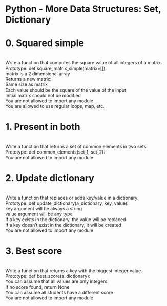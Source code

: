 <h1>Python - More Data Structures: Set, Dictionary</h1>
<h1>0. Squared simple</h1>
<br>
Write a function that computes the square value of all integers of a matrix.
<br>
Prototype: def square_matrix_simple(matrix=[]):<br>
matrix is a 2 dimensional array<br>
Returns a new matrix:<br>
Same size as matrix<br>
Each value should be the square of the value of the input<br>
Initial matrix should not be modified<br>
You are not allowed to import any module<br>
You are allowed to use regular loops, map, etc.<br>
<h1>1. Present in both</h1>
<br>
Write a function that returns a set of common elements in two sets.
<br>
Prototype: def common_elements(set_1, set_2):<br>
You are not allowed to import any module<br>
<h1>2. Update dictionary</h1>
<br>
Write a function that replaces or adds key/value in a dictionary.
<br>
Prototype: def update_dictionary(a_dictionary, key, value):<br>
key argument will be always a string<br>
value argument will be any type<br>
If a key exists in the dictionary, the value will be replaced<br>
If a key doesn’t exist in the dictionary, it will be created<br>
You are not allowed to import any module<br>
<h1>3. Best score</h1>
<br>
Write a function that returns a key with the biggest integer value.
<br>
Prototype: def best_score(a_dictionary):<br>
You can assume that all values are only integers<br>
If no score found, return None<br>
You can assume all students have a different score<br>
You are not allowed to import any module<br>

